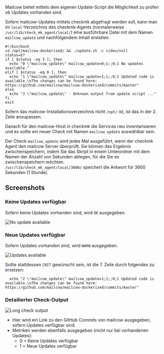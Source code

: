 Mailcow bietet mittels dem eigenen Update-Script die Möglichkeit zu prüfen ob Updates vorhanden sind.

Sofern mailcow-Updates mittels checkmk abgefragt werden soll, kann man im `local`-Verzeichnis des checkmk-Agents (normalerweise `/usr/lib/check_mk_agent/local/`) eine ausführbare Datei mit dem Namen `mailcow_update` und nachfolgendem Inhalt erstellen:

````
#!/bin/bash
cd /opt/mailcow-dockerized/ && ./update.sh -c >/dev/null
status=$?
if [ $status -eq 3 ]; then
  echo "0 \"mailcow_update\" mailcow_update=0;1;;0;1 No updates available."
elif [ $status -eq 0 ]; then
  echo "1 \"mailcow_update\" mailcow_update=1;1;;0;1 Updated code is available.\nThe changes can be found here: https://github.com/mailcow/mailcow-dockerized/commits/master"
else
  echo "3 \"mailcow_update\" - Unknown output from update script ..."
fi
exit
````

Sofern das mailcow-Installationsverzeichnis nicht `/opt/` ist, ist das in der 2. Zeile anzupassen.

Danach für den mailcow-Host in checkmk die Services neu inventarisieren und es sollte ein neuer Check mit Namen `mailcow_update` auswählbar sein.

Der Check `mailcow_update` wird jedes Mal ausgeführt, wenn der checkmk Agent den mailcow Server überprüft. Sie können das Ergebnis zwischenspeichern, indem Sie das Skript in einem Unterordner mit dem Namen der Anzahl von Sekunden ablegen, für die Sie es zwischenspeichern möchten. \
`/usr/lib/check_mk_agent/local/3600/` speichert die Antwort für 3600 Sekunden (1 Stunde).

## Screenshots

### Keine Updates verfügbar

Sofern keine Updates vorhanden sind, wird `OK` ausgegeben.

![No update available](../../assets/images/checkmk/no_updates_available.png)

### Neue Updates verfügbar

Sofern Updates vorhanden sind, wird `WARN` ausgegeben.

![Updates available](../../assets/images/checkmk/updates_available.png)

Sollte stattdessen `CRIT` gewünscht sein, ist die 7. Zeile durch folgendes zu ersetzen:

````
  echo "2 \"mailcow_update\" mailcow_update=1;1;;0;1 Updated code is available.\nThe changes can be found here: https://github.com/mailcow/mailcow-dockerized/commits/master"
````

### Detailierter Check-Output

![Long check output](../../assets/images/checkmk/long_check_output.png)

- Hier wird ein Link zu den GitHub Commits von mailcow ausgegeben, sofern Updates verfügbar sind.
- Metriken werden ebenfalls ausgegeben (nicht nur bei vorhandenen Updates):
  - 0 = Keine Updates verfügbar
  - 1 = Neue Updates verfügbar
